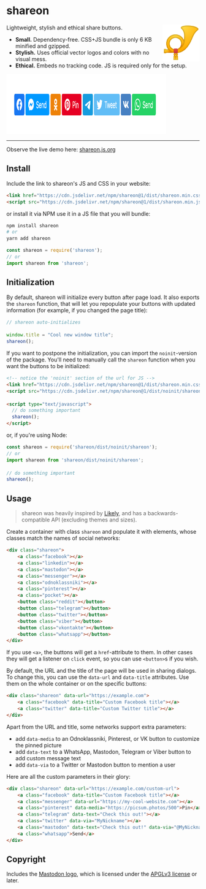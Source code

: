 # shareon

<img src="https://raw.githubusercontent.com/googlefonts/noto-emoji/master/png/128/emoji_u1f4ef.png" align="right" alt="Postal Horn emoji" width="96" height="96">

Lightweight, stylish and ethical share buttons.

- **Small.** Dependency-free. CSS+JS bundle is only 6 KB minified and gzipped.
- **Stylish.** Uses official vector logos and colors with no visual mess.
- **Ethical.** Embeds no tracking code. JS is required only for the setup.

<img src="https://raw.githubusercontent.com/NickKaramoff/shareon/master/docs/screen01@2x.png" height="156" width="416" alt="shareon example">

----
Observe the live demo here: [shareon.js.org](https://shareon.js.org)

## Install

Include the link to shareon's JS and CSS in your website:

```html
<link href="https://cdn.jsdelivr.net/npm/shareon@1/dist/shareon.min.css" rel="stylesheet">
<script src="https://cdn.jsdelivr.net/npm/shareon@1/dist/shareon.min.js" type="text/javascript"></script>
```

or install it via NPM use it in a JS file that you will bundle:

```sh
npm install shareon
# or
yarn add shareon
```

```js
const shareon = require('shareon');
// or
import shareon from 'shareon';
```

## Initialization

By default, shareon will initialize every button after page load. It also
exports the `shareon` function, that will let you repopulate your buttons with
updated information (for example, if you changed the page title):

```js
// shareon auto-initializes

window.title = "Cool new window title";
shareon();
```

If you want to postpone the initialization, you can import the `noinit`-version
of the package. You'll need to manually call the `shareon` function when you
want the buttons to be initialized:

```html
<!-- notice the 'noinit' section of the url for JS -->
<link href="https://cdn.jsdelivr.net/npm/shareon@1/dist/shareon.min.css" rel="stylesheet">
<script src="https://cdn.jsdelivr.net/npm/shareon@1/dist/noinit/shareon.min.js" type="text/javascript"></script>

<script type="text/javascript">
  // do something important
  shareon();
</script>
```

or, if you're using Node:

```js
const shareon = require('shareon/dist/noinit/shareon');
// or
import shareon from 'shareon/dist/noinit/shareon';

// do something important
shareon();
```

## Usage

> shareon was heavily inspired by [Likely](https://ilyabirman.net/projects/likely/),
  and has a backwards-compatible API (excluding themes and sizes).

Create a container with class `shareon` and populate it with elements, whose
classes match the names of social networks:

```html
<div class="shareon">
    <a class="facebook"></a>
    <a class="linkedin"></a>
    <a class="mastodon"></a>
    <a class="messenger"></a>
    <a class="odnoklassniki"></a>
    <a class="pinterest"></a>
    <a class="pocket"></a>
    <button class="reddit"></button>
    <button class="telegram"></button>
    <button class="twitter"></button>
    <button class="viber"></button>
    <button class="vkontakte"></button>
    <button class="whatsapp"></button>
</div>
```

If you use `<a>`, the buttons will get a `href`-attribute to them. In other cases
they will get a listener on `click` event, so you can use `<button>`s if you wish.

By default, the URL and the title of the page will be used in sharing dialogs.
To change this, you can use the `data-url` and `data-title` attributes. Use them
on the whole container or on the specific buttons:

```html
<div class="shareon" data-url="https://example.com">
    <a class="facebook" data-title="Custom Facebook title"></a>
    <a class="twitter" data-title="Custom Twitter title"></a>
</div>
```

Apart from the URL and title, some networks support extra parameters:

- add `data-media` to an Odnoklassniki, Pinterest, or VK button to customize the pinned picture
- add `data-text` to a WhatsApp, Mastodon, Telegram or Viber button to add custom message text
- add `data-via` to a Twitter or Mastodon button to mention a user

Here are all the custom parameters in their glory:

```html
<div class="shareon" data-url="https://example.com/custom-url">
    <a class="facebook" data-title="Custom Facebook title"></a>
    <a class="messenger" data-url="https://my-cool-website.com"></a>
    <a class="pinterest" data-media="https://picsum.photos/500">Pin</a>
    <a class="telegram" data-text="Check this out!"></a>
    <a class="twitter" data-via="MyNickname"></a>
    <a class="mastodon" data-text="Check this out!" data-via="@MyNickname@myserver.social"></a>
    <a class="whatsapp">Send</a>
</div>
```

## Copyright

Includes the
[Mastodon logo](https://commons.wikimedia.org/wiki/File:Mastodon_Logotype_%28Simple%29.svg),
which is licensed under the
[APGLv3 license](https://www.gnu.org/licenses/agpl.html) or later.
